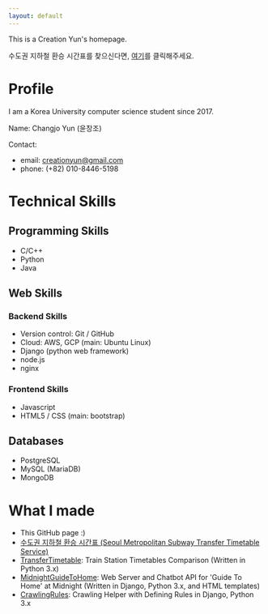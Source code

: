 ```yaml
---
layout: default
---
```


This is a Creation Yun's homepage.

수도권 지하철 환승 시간표를 찾으신다면, [여기](http://midnightguidetohome.kro.kr/timetable/)를 클릭해주세요.

# Profile

I am a Korea University computer science student since 2017.

Name: Changjo Yun (윤창조)

Contact:

+ email: creationyun@gmail.com
+ phone: (+82) 010-8446-5198

# Technical Skills

## Programming Skills

+ C/C++
+ Python
+ Java

## Web Skills

### Backend Skills

+ Version control: Git / GitHub
+ Cloud: AWS, GCP (main: Ubuntu Linux)
+ Django (python web framework)
+ node.js
+ nginx

### Frontend Skills

+ Javascript
+ HTML5 / CSS (main: bootstrap)

## Databases

+ PostgreSQL
+ MySQL (MariaDB)
+ MongoDB

# What I made

+ This GitHub page :)
+ [수도권 지하철 환승 시간표 (Seoul Metropolitan Subway Transfer Timetable Service)](http://midnightguidetohome.kro.kr/timetable/)
+ [TransferTimetable](https://github.com/creationyun/TransferTimetable): Train Station Timetables Comparison (Written in Python 3.x)
+ [MidnightGuideToHome](https://github.com/creationyun/MidnightGuideToHome): Web Server and Chatbot API for 'Guide To Home' at Midnight (Written in Django, Python 3.x, and HTML templates)
+ [CrawlingRules](https://github.com/creationyun/CrawlingRules): Crawling Helper with Defining Rules in Django, Python 3.x 